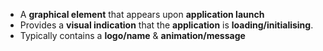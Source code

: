 - A **graphical element** that appears upon **application launch**
- Provides a **visual indication** that the **application** is **loading/initialising**.
- Typically contains a **logo/name** & **animation/message**
